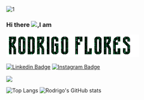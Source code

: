 ![1](https://github.com/Rodrigo-Flores/Rodrigo-Flores/blob/main/assets/event_horizon.png)

### Hi there <img src="https://github.com/TheDudeThatCode/TheDudeThatCode/blob/master/Assets/Hi.gif" width="29px">,I am 
![2](https://github.com/Rodrigo-Flores/Rodrigo-Flores/blob/main/assets/name.gif)

[![Linkedin Badge](https://img.shields.io/badge/-Rodrigo%20Flores-blue?style=social&logo=Linkedin&logoColor=blue&link=https://www.linkedin.com/in/vedantkhairnar/)](https://www.linkedin.com/in/rodrigo-flores-1207/)
[![Instagram Badge](https://img.shields.io/badge/-rodrigo_flores___-blue?style=social&logo=Instagram&link=https://www.instagram.com/rodrigo_flores___/)](https://www.instagram.com/rodrigo_flores___/)


<img align="center" src="https://github-readme-stats.vercel.app/api?username=Rodrigo-Flores&show_icons=true&theme=tokyonight">

![Top Langs](https://github-readme-stats.vercel.app/api/top-langs/?username=Rodrigo-Flores)
![Rodrigo's GitHub stats](https://github-readme-stats.vercel.app/api?username=Rodrigo-Flores&show_icons=true&theme=tokyonight)

<!--

Here are some ideas to get you started:

- 🔭 I’m currently working on ...
- 🌱 I’m currently learning ...
- 👯 I’m looking to collaborate on ...
- 🤔 I’m looking for help with ...
- 💬 Ask me about ...
- 📫 How to reach me: ...
- 😄 Pronouns: ...
- ⚡ Fun fact: ...
-->

